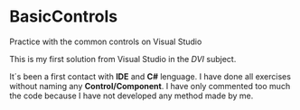 # BasicControls
Practice with the common controls on Visual Studio

This is my first solution from Visual Studio in the _DVI_ subject.

It´s been a first contact with **IDE** and **C#** lenguage. I have done all exercises without naming any **Control/Component**.
I have only commented too much the code because I have not developed any method made by me.